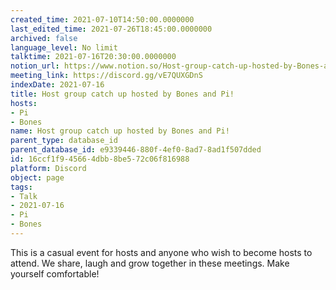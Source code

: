```yaml
---
created_time: 2021-07-10T14:50:00.0000000
last_edited_time: 2021-07-26T18:45:00.0000000
archived: false
language_level: No limit
talktime: 2021-07-16T20:30:00.0000000
notion_url: https://www.notion.so/Host-group-catch-up-hosted-by-Bones-and-Pi-16ccf1f945664dbb8be572c06f816988
meeting_link: https://discord.gg/vE7QUXGDnS
indexDate: 2021-07-16
title: Host group catch up hosted by Bones and Pi!
hosts:
- Pi
- Bones
name: Host group catch up hosted by Bones and Pi!
parent_type: database_id
parent_database_id: e9339446-880f-4ef0-8ad7-8ad1f507dded
id: 16ccf1f9-4566-4dbb-8be5-72c06f816988
platform: Discord
object: page
tags:
- Talk
- 2021-07-16
- Pi
- Bones
---
```


This is a casual event for hosts and anyone who wish to become hosts to attend.  We share, laugh and grow together in these meetings.  Make yourself comfortable!






